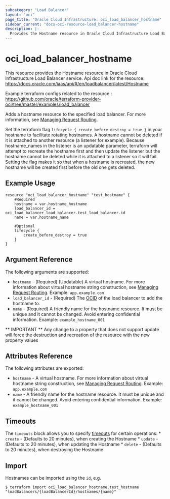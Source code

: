 ```yaml
---
subcategory: "Load Balancer"
layout: "oci"
page_title: "Oracle Cloud Infrastructure: oci_load_balancer_hostname"
sidebar_current: "docs-oci-resource-load_balancer-hostname"
description: |-
  Provides the Hostname resource in Oracle Cloud Infrastructure Load Balancer service
---
```


# oci_load_balancer_hostname
This resource provides the Hostname resource in Oracle Cloud Infrastructure Load Balancer service.
Api doc link for the resource: https://docs.oracle.com/iaas/api/#/en/loadbalancer/latest/Hostname

Example terraform configs related to the resource : https://github.com/oracle/terraform-provider-oci/tree/master/examples/load_balancer

Adds a hostname resource to the specified load balancer. For more information, see
[Managing Request Routing](https://docs.cloud.oracle.com/iaas/Content/Balance/Tasks/managingrequest.htm).

Set the terraform flag `lifecycle { create_before_destroy = true }` in your hostname to facilitate rotating hostnames. 
A hostname cannot be deleted if it is attached to another resource (a listener for example).
Because hostname_names in the listener is an updatable parameter, terraform will attempt to recreate the hostname first and then update the listener but the hostname cannot be deleted while it is attached to a listener so it will fail.
Setting the flag makes it so that when a hostname is recreated, the new hostname will be created first before the old one gets deleted.

## Example Usage

```hcl
resource "oci_load_balancer_hostname" "test_hostname" {
	#Required
	hostname = var.hostname_hostname
	load_balancer_id = oci_load_balancer_load_balancer.test_load_balancer.id
	name = var.hostname_name

    #Optional
    lifecycle {
	    create_before_destroy = true
	}
}
```

## Argument Reference

The following arguments are supported:

* `hostname` - (Required) (Updatable) A virtual hostname. For more information about virtual hostname string construction, see [Managing Request Routing](https://docs.cloud.oracle.com/iaas/Content/Balance/Tasks/managingrequest.htm#routing).  Example: `app.example.com` 
* `load_balancer_id` - (Required) The [OCID](https://docs.cloud.oracle.com/iaas/Content/General/Concepts/identifiers.htm) of the load balancer to add the hostname to.
* `name` - (Required) A friendly name for the hostname resource. It must be unique and it cannot be changed. Avoid entering confidential information.  Example: `example_hostname_001` 


** IMPORTANT **
Any change to a property that does not support update will force the destruction and recreation of the resource with the new property values

## Attributes Reference

The following attributes are exported:

* `hostname` - A virtual hostname. For more information about virtual hostname string construction, see [Managing Request Routing](https://docs.cloud.oracle.com/iaas/Content/Balance/Tasks/managingrequest.htm#routing).  Example: `app.example.com` 
* `name` - A friendly name for the hostname resource. It must be unique and it cannot be changed. Avoid entering confidential information.  Example: `example_hostname_001` 

## Timeouts

The `timeouts` block allows you to specify [timeouts](https://registry.terraform.io/providers/oracle/oci/latest/docs/guides/changing_timeouts) for certain operations:
	* `create` - (Defaults to 20 minutes), when creating the Hostname
	* `update` - (Defaults to 20 minutes), when updating the Hostname
	* `delete` - (Defaults to 20 minutes), when destroying the Hostname


## Import

Hostnames can be imported using the `id`, e.g.

```
$ terraform import oci_load_balancer_hostname.test_hostname "loadBalancers/{loadBalancerId}/hostnames/{name}" 
```


